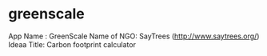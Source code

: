 greenscale
==========

App Name : GreenScale
Name of NGO: SayTrees (http://www.saytrees.org/)
Ideaa Title: Carbon footprint calculator

